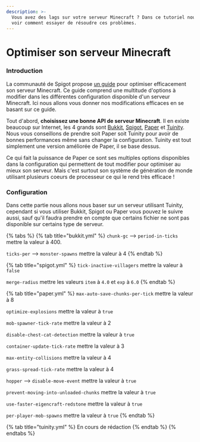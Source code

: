 ```yaml
---
description: >-
  Vous avez des lags sur votre serveur Minecraft ? Dans ce tutoriel nous allons
  voir comment essayer de résoudre ces problèmes.
---
```


# Optimiser son serveur Minecraft

### Introduction

La communauté de Spigot propose [un guide](https://www.spigotmc.org/threads/guide-server-optimization%E2%9A%A1.283181/) pour optimiser efficacement son serveur Minecraft. Ce guide comprend une multitude d'options à modifier dans les différentes configuration disponible d'un serveur Minecraft. Ici nous allons vous donner nos modifications efficaces en se basant sur ce guide.

Tout d'abord, **choisissez une bonne API de serveur Minecraft**. Il en existe beaucoup sur Internet, les 4 grands sont [Bukkit](https://dev.bukkit.org/), [Spigot](https://www.spigotmc.org/), [Paper](https://papermc.io/) et [Tuinity](https://github.com/Spottedleaf/Tuinity). Nous vous conseillons de prendre soit Paper soit Tuinity pour avoir de bonnes performances même sans changer la configuration. Tuinity est tout simplement une version améliorée de Paper, il se base dessus. 

Ce qui fait la puissance de Paper ce sont ses multiples options disponibles dans la configuration qui permettent de tout modifier pour optimiser au mieux son serveur. Mais c'est surtout son système de génération de monde utilisant plusieurs coeurs de processeur ce qui le rend très efficace !

### Configuration

Dans cette partie nous allons nous baser sur un serveur utilisant Tuinity, cependant si vous utiliser Bukkit, Spigot ou Paper vous pouvez le suivre aussi, sauf qu'il faudra prendre en compte que certains fichier ne sont pas disponible sur certains type de serveur.

{% tabs %}
{% tab title="bukkit.yml" %}
`chunk-gc` --&gt; `period-in-ticks` mettre la valeur à 400.

`ticks-per` --&gt; `monster-spawns` mettre la valeur à 4
{% endtab %}

{% tab title="spigot.yml" %}
`tick-inactive-villagers` mettre la valeur à `false`

`merge-radius` mettre les valeurs `item` à `4.0` et `exp` à `6.0`
{% endtab %}

{% tab title="paper.yml" %}
`max-auto-save-chunks-per-tick` mettre la valeur à 8

`optimize-explosions` mettre la valeur à `true`

`mob-spawner-tick-rate` mettre la valeur à 2

`disable-chest-cat-detection` mettre la valeur à `true`

`container-update-tick-rate` mettre la valeur à 3

`max-entity-collisions` mettre la valeur à 4

`grass-spread-tick-rate` mettre la valeur à 4

`hopper` --&gt; `disable-move-event` mettre la valeur à `true`

`prevent-moving-into-unloaded-chunks` mettre la valeur à `true`

`use-faster-eigencraft-redstone` mettre la valeur à `true`

`per-player-mob-spawns` mettre la valeur à `true`
{% endtab %}

{% tab title="tuinity.yml" %}
En cours de rédaction
{% endtab %}
{% endtabs %}



